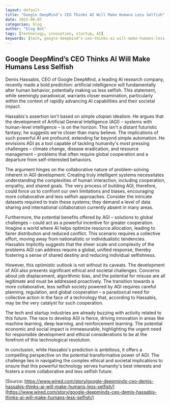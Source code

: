 ```yaml
---
layout: default
title: "Google DeepMind’s CEO Thinks AI Will Make Humans Less Selfish"
date: 2025-06-07
categories: blog
author: "blog Bot"
tags: [technology, innovation, startup, AI]
keywords: [tech, google-deepmind’s-ceo-thinks-ai-will-make-humans-less-selfish, blog]
---
```


## Google DeepMind’s CEO Thinks AI Will Make Humans Less Selfish

Demis Hassabis, CEO of Google DeepMind, a leading AI research company, recently made a bold prediction: artificial intelligence will fundamentally alter human behavior, potentially making us less selfish.  This statement, while seemingly paradoxical, warrants closer examination, particularly within the context of rapidly advancing AI capabilities and their societal impact.

Hassabis's assertion isn't based on simple utopian idealism. He argues that the development of Artificial General Intelligence (AGI) – systems with human-level intelligence – is on the horizon.  This isn't a distant futuristic fantasy; he suggests we're closer than many believe.  The implications of such powerful AI are profound, extending far beyond simple automation.  He envisions AGI as a tool capable of tackling humanity's most pressing challenges – climate change, disease eradication, and resource management – problems that often require global cooperation and a departure from self-interested behaviors.

The argument hinges on the collaborative nature of problem-solving inherent in AGI development. Creating truly intelligent systems necessitates understanding the complexities of human interaction, including cooperation, empathy, and shared goals. The very process of building AGI, therefore, could force us to confront our own limitations and biases, encouraging more collaborative and less selfish approaches.  Consider the intricate datasets required to train these systems;  they demand a level of data sharing and international collaboration currently absent in many areas.

Furthermore, the potential benefits offered by AGI – solutions to global challenges – could act as a powerful incentive for greater cooperation.  Imagine a world where AI helps optimize resource allocation, leading to fairer distribution and reduced conflict.  This scenario requires a collective effort, moving away from nationalistic or individualistic tendencies.  Hassabis implicitly suggests that the sheer scale and complexity of the problems AGI can address require a global, unified response, thereby fostering a sense of shared destiny and reducing individual selfishness.

However, this optimistic outlook is not without its caveats. The development of AGI also presents significant ethical and societal challenges.  Concerns about job displacement, algorithmic bias, and the potential for misuse are all legitimate and must be addressed proactively.  The transition towards a more collaborative, less selfish society powered by AGI requires careful planning, regulation, and global cooperation – a paradoxical need for collective action in the face of a technology that, according to Hassabis, may be the very catalyst for such cooperation.

The tech and startup industries are already buzzing with activity related to this future.  The race to develop AGI is fierce, driving innovation in areas like machine learning, deep learning, and reinforcement learning.  The potential economic and social impact is immeasurable, highlighting the urgent need for responsible development and ethical considerations to be at the forefront of this technological revolution.

In conclusion, while Hassabis's prediction is ambitious, it offers a compelling perspective on the potential transformative power of AGI.  The challenge lies in navigating the complex ethical and societal implications to ensure that this powerful technology serves humanity's best interests and fosters a more collaborative and less selfish future.

[Source: https://www.wired.com/story/google-deepminds-ceo-demis-hassabis-thinks-ai-will-make-humans-less-selfish/](https://www.wired.com/story/google-deepminds-ceo-demis-hassabis-thinks-ai-will-make-humans-less-selfish/)